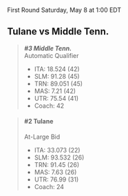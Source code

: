 First Round
Saturday, May 8 at 1:00 EDT
## Tulane vs Middle Tenn.

> ***#3 Middle Tenn.***  
> Automatic Qualifier  
> - ITA: 18.524 (42)  
> - SLM: 91.28 (45)  
> - TRN: 89.051 (45)  
> - MAS: 7.21 (42)  
> - UTR: 75.54 (41)  
> - Coach: 42  

> #### #2 Tulane  
> At-Large Bid  
> - ITA: 33.073 (22)  
> - SLM: 93.532 (26)  
> - TRN: 91.45 (26)  
> - MAS: 7.63 (26)  
> - UTR: 76.99 (31)  
> - Coach: 24  
